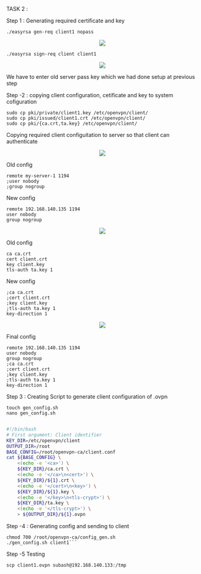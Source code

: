 TASK 2 : 

Step 1 : Generating required certificate and key

```
./easyrsa gen-req client1 nopass
```
<p align="center">
<img src="https://github.com/LF-DevOps-Training/feb-16-system-network-assignment-subash729/blob/main/materials/QQ1-T2-15-client-gen-req.jpg">
</p>


```
./easyrsa sign-req client client1
```
<p align="center">
<img src="https://github.com/LF-DevOps-Training/feb-16-system-network-assignment-subash729/blob/main/materials/QQ1-T2-16-client-sign-req.jpg">
</p>


We have to enter old server pass key which we had done setup at previous step 

Step -2 : copying client configuration, cetificate and key to system cofiguration
```
sudo cp pki/private/client1.key /etc/openvpn/client/
sudo cp pki/issued/client1.crt /etc/openvpn/client/
sudo cp pki/{ca.crt,ta.key} /etc/openvpn/client/
```
Copying required client configuitation to server so that client can authenticate

<p align="center">
<img src="https://github.com/LF-DevOps-Training/feb-16-system-network-assignment-subash729/blob/main/materials/QQ1-T2-17-copying-client-configuration-to-etc.jpg">
</p>


Old config
```
remote my-server-1 1194
;user nobody
;group nogroup
```

New config
```
remote 192.168.140.135 1194 
user nobody
group nogroup
```

<p align="center">
<img src="https://github.com/LF-DevOps-Training/feb-16-system-network-assignment-subash729/blob/main/materials/QQ1-T2-18.1-client-config-change-1.jpg">
</p>


Old config
```
ca ca.crt
cert client.crt
key client.key
tls-auth ta.key 1
```

New config
```
;ca ca.crt
;cert client.crt
;key client.key
;tls-auth ta.key 1
key-direction 1
```

<p align="center">
<img src="https://github.com/LF-DevOps-Training/feb-16-system-network-assignment-subash729/blob/main/materials/QQ1-T2-18.2-client-config-change-2.jpg">
</p>

Final config
```
remote 192.168.140.135 1194 
user nobody
group nogroup
;ca ca.crt
;cert client.crt
;key client.key
;tls-auth ta.key 1
key-direction 1
```

Step 3 : Creating Script to generate client configuration of .ovpn

```
touch gen_config.sh
nano gen_config.sh
```
<p align="center">
<img src="">
</p>

```bash
#!/bin/bash
# First argument: Client identifier
KEY_DIR=/etc/openvpn/client
OUTPUT_DIR=/root
BASE_CONFIG=/root/openvpn-ca/client.conf
cat ${BASE_CONFIG} \
    <(echo -e '<ca>') \
    ${KEY_DIR}/ca.crt \
    <(echo -e '</ca>\n<cert>') \
    ${KEY_DIR}/${1}.crt \
    <(echo -e '</cert>\n<key>') \
    ${KEY_DIR}/${1}.key \
    <(echo -e '</key>\n<tls-crypt>') \
    ${KEY_DIR}/ta.key \
    <(echo -e '</tls-crypt>') \
    > ${OUTPUT_DIR}/${1}.ovpn
```

Step -4 : Generating config and sending to client
```
chmod 700 /root/openvpn-ca/config_gen.sh
./gen_config.sh client1```

```


Step -5 Testing

```
scp client1.ovpn subash@192.168.140.133:/tmp
```
